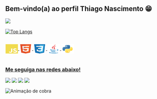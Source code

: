 ## Bem-vindo(a) ao perfil Thiago Nascimento 😁

 <div>
   <a href="https://github.com/Thiagonascimento2020">
   <img height="180em" src="https://github-readme-stats.vercel.app/api?username=Thiagonascimento2020&show_icons=true&theme=highcontrast&include_all_commits=true&count_private=true"/>
    
  [![Top Langs](https://github-readme-stats.vercel.app/api/top-langs/?username=thiagonascimento2020&layout=compact)](https://github.com/anuraghazra/github-readme-stats)

</div>
<div style="display: inline_block"><br>
  <a href="https://play.google.com/store/apps/details?id=com.sorincovor.javascript_editor&hl=pt_BR&gl=US" target="_blank"><img align="center" alt="Js" height="30" width="40" src="https://raw.githubusercontent.com/devicons/devicon/master/icons/javascript/javascript-plain.svg ">
  <a href="https://play.google.com/store/apps/details?id=com.webref.htmlbasics" target="_blank"><img align="center" alt="HTML" height="30" width="40" src="https://raw.githubusercontent.com/devicons/devicon/master/icons/html5/html5-original.svg ">
  <a href="https://play.google.com/store/apps/details?id=learn.css.webdevelopment" target="_blank"><img align="center" alt="CSS" height="30" width="40" src="https://raw.githubusercontent.com/devicons/devicon/master/icons/css3/css3-original.svg ">
  <a href="https://play.google.com/store/apps/details?id=com.aide.ui&hl=pt_BR&gl=US" target="_blank"><img align="center" alt="Java" height="30" width="40" src="https://raw.githubusercontent.com/devicons/devicon/master/icons/java/java-original.svg ">
  <a href="https://play.google.com/store/apps/details?id=ru.iiec.pydroid3&hl=pt_BR&gl=US" target="_blank"><img align="center" alt="Java" height="30" width="40" src="https://raw.githubusercontent.com/devicons/devicon/master/icons/python/python-original.svg ">
</div>
 
 <br>
 
  ### Me seguiga nas redes abaixo!
 
<div>
  <a href="https://www.youtube.com/channel/UChTCFhcuvyHcCw3191tQ6ag" target="_blank"><img src="https://img.shields.io/badge/YouTube-FF0000?style=for-the- badge&logo=youtube&logoColor=white" target="_blank"></a>
  <a href="https://instagram.com/thiago_nascimento17_02?igshid=ZGUzMzM3NWJiOQ==" target="_blank"><img src="https://img.shields.io/badge/-Instagram-%23E4405F?style=for-the- badge&logo=instagram&logoColor=white" target="_blank"></a>
  <a href="https://discord.com/channels/@me/1106209370343227443" target="_blank"><img src="https://img.shields.io/discord/308323056592486420?label=discord&logo=discord&style=social" target="_blank"></a>
  <a href="https://www.linkedin.com/in/thiago-nascimento-6386b5170/" target="_blank"><img src="https://img.shields.io/badge/-LinkedIn-%230077B5?style= for-the-badge&logo=linkedin&logoColor=white" target="_blank"></a>
 
  ![Animação de cobra](https://github.com/Thiagonascimento2020/Thiagonascimento2020/blob/output/github-contribution-grid-snake.svg)

</div>
